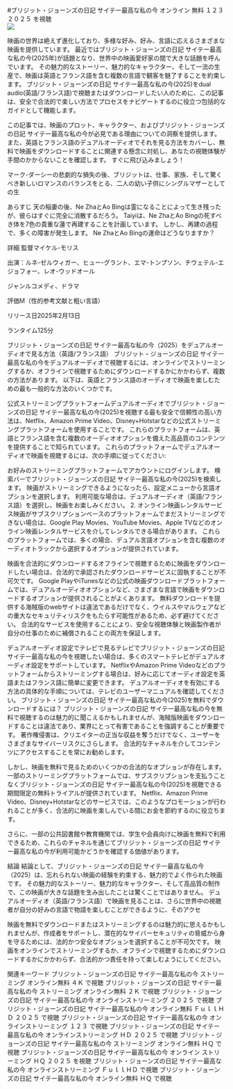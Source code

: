 #ブリジット・ジョーンズの日記 サイテー最高な私の今 オンライン 無料 １２３ ２０２５ を視聴  
[![](https://i.imgur.com/qSNzIqt.png)](https://movie.rssnews.media/JxaFKxZB.php)  
  
映画の世界は絶えず進化しており、多様な好み、好み、言語に応えるさまざまな映画を提供しています。 最近ではブリジット・ジョーンズの日記 サイテー最高な私の今(2025年)が話題となり、世界中の映画愛好家の間で大きな話題を呼んでいます。 その魅力的なストーリー、魅力的なキャラクター、そして一流の生産で、映画は英語とフランス語を含む複数の言語で観客を魅了することを約束します。 ブリジット・ジョーンズの日記 サイテー最高な私の今(2025)をdual audio(英語/フランス語)で視聴またはダウンロードしたい人のために、この記事は、安全で合法的で楽しい方法でプロセスをナビゲートするのに役立つ包括的なガイドとして機能します。

この記事では、映画のプロット、キャラクター、およびブリジット・ジョーンズの日記 サイテー最高な私の今が必見である理由についての洞察を提供します。 また、英語とフランス語のデュアルオーディオでそれを見る方法をカバーし、無料で映画をダウンロードすることに関連する懸念に対処し、あなたの視聴体験が手間のかからないことを確認します。 すぐに飛び込みましょう！

マーク-ダーシーの悲劇的な損失の後、ブリジットは、仕事、家族、そして驚くべき新しいロマンスのバランスをとる、二人の幼い子供にシングルマザーとしての生

あらすじ
天の稲妻の後、Ne ZhaとAo Bingは霊になることによって生き残ったが、彼らはすぐに完全に消散するだろう。 Taiyiは、Ne ZhaとAo Bingの死すべき体を7色の貴重な蓮で再建することを計画しています。 しかし、再建の過程で、多くの障害が発生します。 Ne ZhaとAo Bingの運命はどうなりますか？

詳細
監督マイケル-モリス

出演：ルネ-ゼルウィガー、ヒュー-グラント、エマ-トンプソン、チウェテル-エジョフォー、レオ-ウッドオール

ジャンルコメディ、ドラマ

評価M（性的参考文献と粗い言語）

リリース日2025年2月13日

ランタイム125分

ブリジット・ジョーンズの日記 サイテー最高な私の今（2025）をデュアルオーディオで見る方法（英語/フランス語）
ブリジット・ジョーンズの日記 サイテー最高な私の今をデュアルオーディオで視聴するには、オンラインでストリーミングするか、オフラインで視聴するためにダウンロードするかにかかわらず、複数の方法があります。 以下は、英語とフランス語のオーディオで映画を楽しむための最も一般的な方法のいくつかです。

公式ストリーミングプラットフォームデュアルオーディオでブリジット・ジョーンズの日記 サイテー最高な私の今(2025)を視聴する最も安全で信頼性の高い方法は、Netflix、Amazon Prime Video、Disney+Hotstarなどの公式ストリーミングプラットフォームを使用することです。 これらのプラットフォームは、英語とフランス語を含む複数のオーディオオプションを備えた高品質のコンテンツを提供することで知られています。
これらのプラットフォームでデュアルオーディオで映画を視聴するには、次の手順に従ってください:

お好みのストリーミングプラットフォームでアカウントにログインします。 検索バーでブリジット・ジョーンズの日記 サイテー最高な私の今(2025)を検索します。 映画がストリーミングできるようになったら、設定メニューから言語オプションを選択します。 利用可能な場合は、デュアルオーディオ（英語/フランス語）を選択し、映画をお楽しみください。 2. オンライン映画レンタルサービス映画がサブスクリプションベースのプラットフォームでまだストリーミングできない場合は、Google Play Movies、YouTube Movies、Apple TVなどのオンライン映画レンタルサービスを介してレンタルできる場合があります。 これらのプラットフォームでは、多くの場合、デュアル言語オプションを含む複数のオーディオトラックから選択するオプションが提供されています。

映画を合法的にダウンロードするオフラインで視聴するために映画をダウンロードしたい場合は、合法的で承認されたダウンロードサービスに固執することが不可欠です。 Google PlayやiTunesなどの公式の映画ダウンロードプラットフォームでは、デュアルオーディオオプションなど、さまざまな言語で映画をダウンロードするオプションが提供されることがよくあります。
無料ダウンロードを提供する海賊版のwebサイトは違法であるだけでなく、ウイルスやマルウェアなどの重大なセキュリティリスクをもたらす可能性があるため、必ず避けてください。 合法的なサービスを使用することにより、安全な視聴体験と映画製作者が自分の仕事のために補償されることの両方を保証します。

デュアルオーディオ設定でテレビで見るテレビでブリジット・ジョーンズの日記 サイテー最高な私の今を視聴したい場合は、多くのスマートテレビがデュアルオーディオ設定をサポートしています。 NetflixやAmazon Prime Videoなどのプラットフォームからストリーミングする場合は、好みに応じてオーディオ設定を英語またはフランス語に簡単に変更できます。 デュアルオーディオを有効にする方法の具体的な手順については、テレビのユーザーマニュアルを確認してください。
ブリジット・ジョーンズの日記 サイテー最高な私の今(2025)を無料でダウンロードするには？
ブリジット・ジョーンズの日記 サイテー最高な私の今を無料で視聴するのは魅力的に聞こえるかもしれませんが、海賊版映画をダウンロードすることは違法であり、業界にとって有害であることを強調することが重要です。 著作権侵害は、クリエイターの正当な収益を奪うだけでなく、ユーザーをさまざまなサイバーリスクにさらします。 合法的なチャネルを介してコンテンツにアクセスすることを常にお勧めします。

しかし、映画を無料で見るためのいくつかの合法的なオプションが存在します。 一部のストリーミングプラットフォームでは、サブスクリプションを支払うことなくブリジット・ジョーンズの日記 サイテー最高な私の今(2025)を視聴できる期間限定の無料トライアルが提供されています。 Netflix、Amazon Prime Video、Disney+Hotstarなどのサービスでは、このようなプロモーションが行われることが多く、合法的に映画を楽しんでいる間にお金を節約するのに役立ちます。

さらに、一部の公共図書館や教育機関では、学生や会員向けに映画を無料で利用できるため、これらのチャネルを通じてブリジット・ジョーンズの日記 サイテー最高な私の今が利用可能かどうかを確認する価値があります。

結論
結論として、ブリジット・ジョーンズの日記 サイテー最高な私の今（2025）は、忘れられない映画の経験を約束する、魅力的でよく作られた映画です。 その魅力的なストーリー、魅力的なキャラクター、そして高品質の制作で、この映画が大きな話題を生み出したことは驚くことではありません。 デュアルオーディオ（英語/フランス語）で映画を見ることは、さらに世界中の視聴者が自分の好みの言語で物語を楽しむことができるように、そのアクセ

映画を無料でダウンロードまたはストリーミングするのは魅力的に思えるかもしれませんが、作成者をサポートし、潜在的なサイバーセキュリティの脅威から身を守るためには、法的かつ安全なオプションを選択することが不可欠です。 映画をオンラインでストリーミングするか、オフラインで視聴するためにダウンロードするかにかかわらず、合法的かつ責任を持って楽しむようにしてください。

関連キーワード
ブリジット・ジョーンズの日記 サイテー最高な私の今 ストリーミング オンライン無料 ４Ｋ で視聴
ブリジット・ジョーンズの日記 サイテー最高な私の今 ストリーミング オンライン無料 ２Ｋ で視聴
ブリジット・ジョーンズの日記 サイテー最高な私の今 オンラインストリーミング ２０２５ で視聴
ブリジット・ジョーンズの日記 サイテー最高な私の今 オンライン無料 ＦｕｌｌＨＤ ２０２５ で視聴
ブリジット・ジョーンズの日記 サイテー最高な私の今 オンラインストリーミング １２３ で視聴
ブリジット・ジョーンズの日記 サイテー最高な私の今 オンラインストリーミング ＨＤ ２０２５ で視聴
ブリジット・ジョーンズの日記 サイテー最高な私の今 ストリーミング オンライン無料 ＨＱ で視聴
ブリジット・ジョーンズの日記 サイテー最高な私の今 オンライン ストリーミング ＨＱ ２０２５ を視聴
ブリジット・ジョーンズの日記 サイテー最高な私の今 オンラインストリーミング ＦｕｌｌＨＤ で視聴
ブリジット・ジョーンズの日記 サイテー最高な私の今 オンライン無料 ＨＱ で視聴
